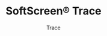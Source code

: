 ---
title: "SoftScreen® Trace"
image_primary: "img/Arktura_SoftScreen_Trace-1600x1078.jpg"
image_secondary: "img/Arktura-SoftScreen-Stack-Half-Waiting-Room-06-1.jpg"
description: "Trace%u2019s%20wall%20panels%20and%20partitions%20create%20a%20web%20that%20viewers%20will%20be%20captured%20by%2C%20with%20an%20arresting%20array%20of%20interconnected%20threads%20that%20also%20provide%20acoustic%20support%20thanks%20to%20its%20Soft%20Sound%20material.%20Trace%20is%20available%20in%20full%20and%20half%20pattern%20panels%20to%20provide%20flexibility%20in%20acoustic%20performance%20and%20peace%20of%20mind.%20These%20panels%20can%20be%20either%20fixed%20into%20place%20cable%20hung%2C%20wall%20mounted%2C%20or%20set%20on%20a%20track%20to%20serve%20as%20operable%20dividers.%20%A0"
designer: "Arktura"
subtitle: "Trace"
href: "https://arktura.com/product/softscreen-trace/"
tags: 
  - "arktura"
  - "Acoustic"
  - "Wall Panels"
  - "Partitions"
  - "wall-panels"
category: "wall-panels"
manufacturer: "Arktura"
slug: "/manufacturers/arktura/wall-panels/arktura-soft-screen-trace"
---